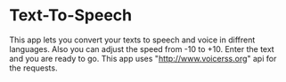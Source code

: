 # Text-To-Speech
This app lets you convert your texts to speech and voice in diffrent languages.
Also you can adjust the speed from -10 to +10.
Enter the text and you are ready to go.
This app uses "http://www.voicerss.org" api for the requests.

